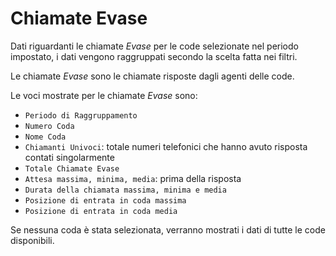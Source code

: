 # Chiamate Evase

Dati riguardanti le chiamate *Evase* per le code selezionate nel 
periodo impostato, i dati vengono raggruppati secondo la scelta fatta 
nei filtri.

Le chiamate *Evase* sono le chiamate risposte dagli agenti delle code.

Le voci mostrate per le chiamate *Evase* sono: 

- `Periodo di Raggruppamento`
- `Numero Coda`
- `Nome Coda`
- `Chiamanti Univoci`: totale numeri telefonici che hanno avuto risposta 
contati singolarmente
- `Totale Chiamate Evase`
- `Attesa massima, minima, media`: prima della risposta
- `Durata della chiamata massima, minima e media`
- `Posizione di entrata in coda massima`
- `Posizione di entrata in coda media`

Se nessuna coda è stata selezionata, verranno mostrati i dati di tutte 
le code disponibili.
